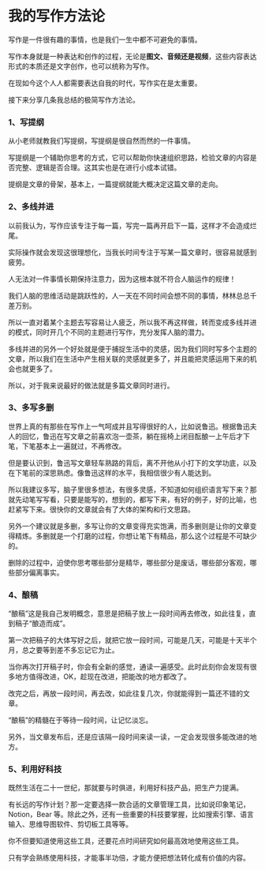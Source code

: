 # 我的写作方法论

写作是一件很有趣的事情，也是我们一生中都不可避免的事情。

写作本身就是一种表达和创作的过程，无论是**图文、音频还是视频**，这些内容表达形式的本质还是文字创作，也可以统称为写作。

在现如今这个人人都需要表达自我的时代，写作实在是太重要。

接下来分享几条我总结的极简写作方法论。

### **1、写提纲**

从小老师就教我们写提纲，写提纲是很自然而然的一件事情。

写提纲是一个辅助你思考的方式，它可以帮助你快速组织思路，检验文章的内容是否完整、逻辑是否合理。这其实也是在进行小成本试错。

提纲是文章的骨架，基本上，一篇提纲就能大概决定这篇文章的走向。

### **2、多线并进**

以前我认为，写作应该专注于每一篇，写完一篇再开启下一篇，这样才不会造成烂尾。

实际操作就会发现这很理想化，当我长时间专注于写某一篇文章时，很容易就感到疲劳。

人无法对一件事情长期保持注意力，因为这根本就不符合人脑运作的规律！

我们人脑的思维活动是跳跃性的，人一天在不同时间会想不同的事情，林林总总千差万别。

所以一直对着某个主题去写容易让人疲乏，所以我不再这样做，转而变成多线并进的模式，同时开几个不同的主题进行写作，充分发挥人脑的潜力。

多线并进的另外一个好处就是便于捕捉生活中的灵感，因为我们同时写多个主题的文章，所以我们在生活中产生相关联的灵感就更多了，并且能把灵感运用下来的机会也就更多了。

所以，对于我来说最好的做法就是多篇文章同时进行。

### **3、多写多删**

世界上真的有那些在写作上一气呵成并且写得很好的人，比如说鲁迅。根据鲁迅夫人的回忆，鲁迅在写文章之前喜欢泡一壶茶，躺在摇椅上闭目酝酿一上午后才下笔，下笔基本上一遍就过，不再修改。

但是要认识到，鲁迅写文章轻车熟路的背后，离不开他从小打下的文学功底，以及在下笔前的深思熟虑。像鲁迅这样的水平，我相信很少有人能达到。

所以我建议多写，脑子里很多想法，有很多灵感，不知道如何组织语言写下来？那就先动笔写写看，只要是能写的，想到的，都写下来，有好的例子，好的比喻，也赶紧写下来。很快你的文章就会有了大体的架构和行文思路。

另外一个建议就是多删，多写让你的文章变得充实饱满，而多删则是让你的文章变得精炼。多删就是一个打磨的过程，你想让笔下有精品，那么这个过程是不可缺少的。

删除的过程中，迫使你思考哪些部分是精华，哪些部分是废话，哪些部分客观，哪些部分偏离事实。

### **4、酿稿**

“酿稿”这是我自己发明概念，意思是把稿子放上一段时间再去修改，如此往复，直到稿子“酿造而成”。

第一次把稿子的大体写好之后，就把它放一段时间，可能是几天，可能是十天半个月，总之要等到差不多忘记它为止。

当你再次打开稿子时，你会有全新的感觉，通读一遍感受。此时此刻你会发现有很多地方值得改进，OK，趁现在改进，把能改的地方都改了。

改完之后，再放一段时间，再去改，如此往复几次，你就能得到一篇还不错的文章。

“酿稿”的精髓在于等待一段时间，让记忆淡忘。

另外，当文章发布后，还是应该隔一段时间来读一读，一定会发现很多能改进的地方。

### **5、利用好科技**

既然生活在二十一世纪，那就要与时俱进，利用好科技产品，把生产力提满。

有长远的写作计划？那一定要选择一款合适的文章管理工具，比如说印象笔记，Notion，Bear 等。除此之外，还有一些重要的科技要掌握，比如搜索引擎、语言输入、思维导图软件、剪切板工具等等。

你不但要知道使用这些工具，还要花点时间研究如何最高效地使用这些工具。

只有学会熟练使用科技，才能事半功倍，才能方便把想法转化成有价值的内容。
